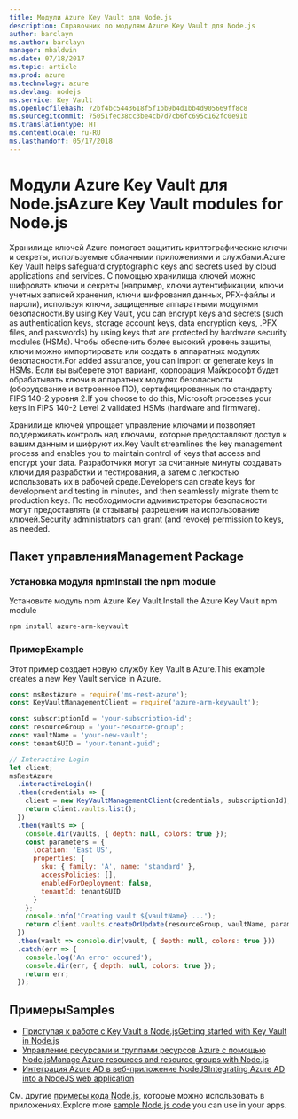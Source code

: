 ```yaml
---
title: Модули Azure Key Vault для Node.js
description: Справочник по модулям Azure Key Vault для Node.js
author: barclayn
ms.author: barclayn
manager: mbaldwin
ms.date: 07/18/2017
ms.topic: article
ms.prod: azure
ms.technology: azure
ms.devlang: nodejs
ms.service: Key Vault
ms.openlocfilehash: 72bf4bc5443618f5f1bb9b4d1bb4d905669ff8c8
ms.sourcegitcommit: 75051fec38cc3be4cb7d7cb6fc695c162fc0e91b
ms.translationtype: HT
ms.contentlocale: ru-RU
ms.lasthandoff: 05/17/2018
---
```

# <a name="azure-key-vault-modules-for-nodejs"></a><span data-ttu-id="0fab7-103">Модули Azure Key Vault для Node.js</span><span class="sxs-lookup"><span data-stu-id="0fab7-103">Azure Key Vault modules for Node.js</span></span>

<span data-ttu-id="0fab7-104">Хранилище ключей Azure помогает защитить криптографические ключи и секреты, используемые облачными приложениями и службами.</span><span class="sxs-lookup"><span data-stu-id="0fab7-104">Azure Key Vault helps safeguard cryptographic keys and secrets used by cloud applications and services.</span></span> <span data-ttu-id="0fab7-105">С помощью хранилища ключей можно шифровать ключи и секреты (например, ключи аутентификации, ключи учетных записей хранения, ключи шифрования данных, PFX-файлы и пароли), используя ключи, защищенные аппаратными модулями безопасности.</span><span class="sxs-lookup"><span data-stu-id="0fab7-105">By using Key Vault, you can encrypt keys and secrets (such as authentication keys, storage account keys, data encryption keys, .PFX files, and passwords) by using keys that are protected by hardware security modules (HSMs).</span></span> <span data-ttu-id="0fab7-106">Чтобы обеспечить более высокий уровень защиты, ключи можно импортировать или создать в аппаратных модулях безопасности.</span><span class="sxs-lookup"><span data-stu-id="0fab7-106">For added assurance, you can import or generate keys in HSMs.</span></span> <span data-ttu-id="0fab7-107">Если вы выберете этот вариант, корпорация Майкрософт будет обрабатывать ключи в аппаратных модулях безопасности (оборудование и встроенное ПО), сертифицированных по стандарту FIPS 140-2 уровня 2.</span><span class="sxs-lookup"><span data-stu-id="0fab7-107">If you choose to do this, Microsoft processes your keys in FIPS 140-2 Level 2 validated HSMs (hardware and firmware).</span></span>

<span data-ttu-id="0fab7-108">Хранилище ключей упрощает управление ключами и позволяет поддерживать контроль над ключами, которые предоставляют доступ к вашим данным и шифруют их.</span><span class="sxs-lookup"><span data-stu-id="0fab7-108">Key Vault streamlines the key management process and enables you to maintain control of keys that access and encrypt your data.</span></span> <span data-ttu-id="0fab7-109">Разработчики могут за считанные минуты создавать ключи для разработки и тестирования, а затем с легкостью использовать их в рабочей среде.</span><span class="sxs-lookup"><span data-stu-id="0fab7-109">Developers can create keys for development and testing in minutes, and then seamlessly migrate them to production keys.</span></span> <span data-ttu-id="0fab7-110">По необходимости администраторы безопасности могут предоставлять (и отзывать) разрешения на использование ключей.</span><span class="sxs-lookup"><span data-stu-id="0fab7-110">Security administrators can grant (and revoke) permission to keys, as needed.</span></span>

## <a name="management-package"></a><span data-ttu-id="0fab7-111">Пакет управления</span><span class="sxs-lookup"><span data-stu-id="0fab7-111">Management Package</span></span>

### <a name="install-the-npm-module"></a><span data-ttu-id="0fab7-112">Установка модуля npm</span><span class="sxs-lookup"><span data-stu-id="0fab7-112">Install the npm module</span></span> 

<span data-ttu-id="0fab7-113">Установите модуль npm Azure Key Vault.</span><span class="sxs-lookup"><span data-stu-id="0fab7-113">Install the Azure Key Vault npm module</span></span>

```bash
npm install azure-arm-keyvault
```

### <a name="example"></a><span data-ttu-id="0fab7-114">Пример</span><span class="sxs-lookup"><span data-stu-id="0fab7-114">Example</span></span>

<span data-ttu-id="0fab7-115">Этот пример создает новую службу Key Vault в Azure.</span><span class="sxs-lookup"><span data-stu-id="0fab7-115">This example creates a new Key Vault service in Azure.</span></span>

```javascript
const msRestAzure = require('ms-rest-azure');
const KeyVaultManagementClient = require('azure-arm-keyvault');

const subscriptionId = 'your-subscription-id';
const resourceGroup = 'your-resource-group';
const vaultName = 'your-new-vault';
const tenantGUID = 'your-tenant-guid';

// Interactive Login
let client;
msRestAzure
  .interactiveLogin()
  .then(credentials => {
    client = new KeyVaultManagementClient(credentials, subscriptionId);
    return client.vaults.list();
  })
  .then(vaults => {
    console.dir(vaults, { depth: null, colors: true });
    const parameters = {
      location: 'East US',
      properties: {
        sku: { family: 'A', name: 'standard' },
        accessPolicies: [],
        enabledForDeployment: false,
        tenantId: tenantGUID
      }
    };
    console.info('Creating vault ${vaultName} ...');
    return client.vaults.createOrUpdate(resourceGroup, vaultName, parameters);
  })
  .then(vault => console.dir(vault, { depth: null, colors: true }))
  .catch(err => {
    console.log('An error occured');
    console.dir(err, { depth: null, colors: true });
    return err;
  });
```

## <a name="samples"></a><span data-ttu-id="0fab7-116">Примеры</span><span class="sxs-lookup"><span data-stu-id="0fab7-116">Samples</span></span>

- [<span data-ttu-id="0fab7-117">Приступая к работе с Key Vault в Node.js</span><span class="sxs-lookup"><span data-stu-id="0fab7-117">Getting started with Key Vault in Node.js</span></span>](https://azure.microsoft.com/resources/samples/key-vault-node-getting-started/)
- [<span data-ttu-id="0fab7-118">Управление ресурсами и группами ресурсов Azure с помощью Node.js</span><span class="sxs-lookup"><span data-stu-id="0fab7-118">Manage Azure resources and resource groups with Node.js</span></span>](https://azure.microsoft.com/resources/samples/resource-manager-node-resources-and-groups/) 
- [<span data-ttu-id="0fab7-119">Интеграция Azure AD в веб-приложение NodeJS</span><span class="sxs-lookup"><span data-stu-id="0fab7-119">Integrating Azure AD into a NodeJS web application</span></span>](https://azure.microsoft.com/resources/samples/active-directory-node-webapp-openidconnect/) 

<span data-ttu-id="0fab7-120">См. другие [примеры кода Node.js](https://azure.microsoft.com/resources/samples/?platform=nodejs), которые можно использовать в приложениях.</span><span class="sxs-lookup"><span data-stu-id="0fab7-120">Explore more [sample Node.js code](https://azure.microsoft.com/resources/samples/?platform=nodejs) you can use in your apps.</span></span>
